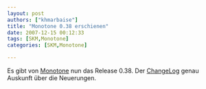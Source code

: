 ```yaml
---
layout: post
authors: ["khmarbaise"]
title: "Monotone 0.38 erschienen"
date: 2007-12-15 00:12:33
tags: [SKM,Monotone]
categories: [SKM,Monotone]

---
```

Es gibt von <a href="http://monotone.ca/"  title="Monotone">Monotone</a> nun das Release 0.38. Der <a href="http://monotone.ca/NEWS"  title="ChangeLog">ChangeLog</a> genau Auskunft über die Neuerungen.
